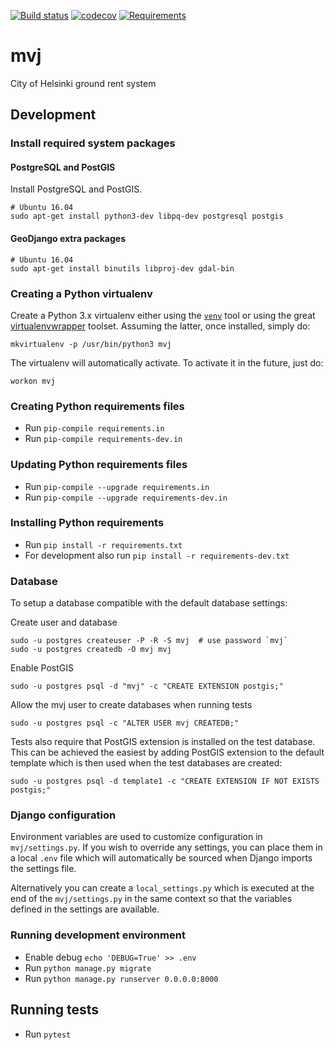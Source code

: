 [![Build status](https://travis-ci.org/City-of-Helsinki/mvj.svg?branch=master)](https://travis-ci.org/City-of-Helsinki/mvj)
[![codecov](https://codecov.io/gh/City-of-Helsinki/mvj/branch/master/graph/badge.svg)](https://codecov.io/gh/City-of-Helsinki/mvj)
[![Requirements](https://requires.io/github/City-of-Helsinki/mvj/requirements.svg?branch=master)](https://requires.io/github/City-of-Helsinki/mvj/requirements/?branch=master)

# mvj
City of Helsinki ground rent system

## Development

### Install required system packages

#### PostgreSQL and PostGIS

Install PostgreSQL and PostGIS.

    # Ubuntu 16.04
    sudo apt-get install python3-dev libpq-dev postgresql postgis

#### GeoDjango extra packages

    # Ubuntu 16.04
    sudo apt-get install binutils libproj-dev gdal-bin

### Creating a Python virtualenv

Create a Python 3.x virtualenv either using the [`venv`](https://docs.python.org/3/library/venv.html) tool or using 
the great [virtualenvwrapper](https://virtualenvwrapper.readthedocs.io/en/latest/) toolset. Assuming the latter, 
once installed, simply do:

    mkvirtualenv -p /usr/bin/python3 mvj

The virtualenv will automatically activate. To activate it in the future, just do:

    workon mvj

### Creating Python requirements files

* Run `pip-compile requirements.in`
* Run `pip-compile requirements-dev.in`

### Updating Python requirements files

* Run `pip-compile --upgrade requirements.in`
* Run `pip-compile --upgrade requirements-dev.in`

### Installing Python requirements

* Run `pip install -r requirements.txt`
* For development also run `pip install -r requirements-dev.txt`

### Database

To setup a database compatible with the default database settings:

Create user and database

    sudo -u postgres createuser -P -R -S mvj  # use password `mvj`
    sudo -u postgres createdb -O mvj mvj

Enable PostGIS

    sudo -u postgres psql -d "mvj" -c "CREATE EXTENSION postgis;"

Allow the mvj user to create databases when running tests

    sudo -u postgres psql -c "ALTER USER mvj CREATEDB;"
    
Tests also require that PostGIS extension is installed on the test database. This can be achieved the easiest by 
adding PostGIS extension to the default template which is then used when the test databases are created:

    sudo -u postgres psql -d template1 -c "CREATE EXTENSION IF NOT EXISTS postgis;"

### Django configuration

Environment variables are used to customize configuration in `mvj/settings.py`. If you wish to override any 
settings, you can place them in a local `.env` file which will automatically be sourced when Django imports 
the settings file.

Alternatively you can create a `local_settings.py` which is executed at the end of the `mvj/settings.py` in the
same context so that the variables defined in the settings are available.

### Running development environment

* Enable debug `echo 'DEBUG=True' >> .env`
* Run `python manage.py migrate`
* Run `python manage.py runserver 0.0.0.0:8000`

## Running tests

* Run `pytest`
